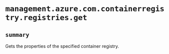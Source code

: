 # `management.azure.com.containerregistry.registries.get`

## `summary`
Gets the properties of the specified container registry.


